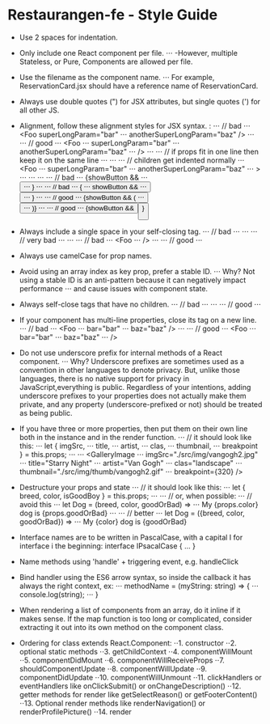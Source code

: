 # Restaurangen-fe - Style Guide

- Use 2 spaces for indentation.

- Only include one React component per file.
  ⋅⋅⋅ -However, multiple Stateless, or Pure, Components are allowed per file.

- Use the filename as the component name.
  ⋅⋅⋅ For example, ReservationCard.jsx should have a reference name of ReservationCard.

- Always use double quotes (") for JSX attributes, but single quotes (') for all other JS.

- Alignment, follow these alignment styles for JSX syntax. :
  ⋅⋅⋅ // bad
  ⋅⋅⋅ <Foo superLongParam="bar"
  ⋅⋅⋅ anotherSuperLongParam="baz" />
  ⋅⋅⋅
  ⋅⋅⋅ // good
  ⋅⋅⋅ <Foo
  ⋅⋅⋅ superLongParam="bar"
  ⋅⋅⋅ anotherSuperLongParam="baz"
  ⋅⋅⋅ />
  ⋅⋅⋅
  ⋅⋅⋅ // if props fit in one line then keep it on the same line
  ⋅⋅⋅ <Foo bar="bar" />
  ⋅⋅⋅
  ⋅⋅⋅ // children get indented normally
  ⋅⋅⋅ <Foo
  ⋅⋅⋅ superLongParam="bar"
  ⋅⋅⋅ anotherSuperLongParam="baz"
  ⋅⋅⋅ >
  ⋅⋅⋅ <Quux />
  ⋅⋅⋅ </Foo>
  ⋅⋅⋅
  ⋅⋅⋅ // bad
  ⋅⋅⋅ {showButton &&
  ⋅⋅⋅ <Button />
  ⋅⋅⋅ }
  ⋅⋅⋅
  ⋅⋅⋅ // bad
  ⋅⋅⋅ {
  ⋅⋅⋅ showButton &&
  ⋅⋅⋅ <Button />
  ⋅⋅⋅ }
  ⋅⋅⋅
  ⋅⋅⋅ // good
  ⋅⋅⋅ {showButton && (
  ⋅⋅⋅ <Button />
  ⋅⋅⋅ )}
  ⋅⋅⋅
  ⋅⋅⋅ // good
  ⋅⋅⋅ {showButton && <Button />}

- Always include a single space in your self-closing tag.
  ⋅⋅⋅ // bad
  ⋅⋅⋅ <Foo/>
  ⋅⋅⋅
  ⋅⋅⋅ // very bad
  ⋅⋅⋅ <Foo                 />
  ⋅⋅⋅
  ⋅⋅⋅ // bad
  ⋅⋅⋅ <Foo
  ⋅⋅⋅ />
  ⋅⋅⋅
  ⋅⋅⋅ // good
  ⋅⋅⋅ <Foo />

- Always use camelCase for prop names.

- Avoid using an array index as key prop, prefer a stable ID.
  ⋅⋅⋅ Why? Not using a stable ID is an anti-pattern because it can negatively impact performance ⋅⋅⋅ and cause issues with component state.

- Always self-close tags that have no children.
  ⋅⋅⋅ // bad
  ⋅⋅⋅ <Foo variant="stuff"></Foo>
  ⋅⋅⋅
  ⋅⋅⋅ // good
  ⋅⋅⋅ <Foo variant="stuff" />

- If your component has multi-line properties, close its tag on a new line.
  ⋅⋅⋅ // bad
  ⋅⋅⋅ <Foo
  ⋅⋅⋅ bar="bar"
  ⋅⋅⋅ baz="baz" />
  ⋅⋅⋅
  ⋅⋅⋅ // good
  ⋅⋅⋅ <Foo
  ⋅⋅⋅ bar="bar"
  ⋅⋅⋅ baz="baz"
  ⋅⋅⋅ />

- Do not use underscore prefix for internal methods of a React component.
  ⋅⋅⋅ Why? Underscore prefixes are sometimes used as a convention in other languages to denote privacy. But, unlike those languages, there is no native support for privacy in JavaScript,everything is public. Regardless of your intentions, adding underscore prefixes to your properties does not actually make them private, and any property (underscore-prefixed or not) should be treated as being public.

- If you have three or more properties, then put them on their own line both in the instance and in the render function.
  ⋅⋅⋅ // it should look like this:
  ⋅⋅⋅ let { imgSrc,
  ⋅⋅⋅ title,
  ⋅⋅⋅ artist,
  ⋅⋅⋅ clas,
  ⋅⋅⋅ thumbnail,
  ⋅⋅⋅ breakpoint } = this.props;
  ⋅⋅⋅
  ⋅⋅⋅ <GalleryImage
  ⋅⋅⋅ imgSrc="./src/img/vangogh2.jpg"
  ⋅⋅⋅ title="Starry Night"
  ⋅⋅⋅ artist="Van Gogh"
  ⋅⋅⋅ clas="landscape"
  ⋅⋅⋅ thumbnail="./src/img/thumb/vangogh2.gif"
  ⋅⋅⋅ breakpoint={320} />

- Destructure your props and state
  ⋅⋅⋅ // it should look like this:
  ⋅⋅⋅ let { breed, color, isGoodBoy } = this.props;
  ⋅⋅⋅
  ⋅⋅⋅ // or, when possible:
  ⋅⋅⋅ // avoid this
  ⋅⋅⋅ let Dog = (breed, color, goodOrBad) =>
  ⋅⋅⋅ My {props.color} dog is {props.goodOrBad}
  ⋅⋅⋅
  ⋅⋅⋅ // better
  ⋅⋅⋅ let Dog = ({breed, color, goodOrBad}) =>
  ⋅⋅⋅ My {color} dog is {goodOrBad}

- Interface names are to be written in PascalCase, with a capital I for interface i the beginning: interface IPsacalCase { … }

- Name methods using 'handle' + triggering event, e.g. handleClick

- Bind handler using the ES6 arrow syntax, so inside the callback it has always the right context, ex:
  ⋅⋅⋅ methodName = (myString: string) => {
  ⋅⋅⋅ console.log(string);
  ⋅⋅⋅ }

- When rendering a list of components from an array, do it inline if it makes sense. If the map function is too long or complicated, consider extracting it out into its own method on the component class.

- Ordering for class extends React.Component:
  ⋅⋅1. constructor
  ⋅⋅2. optional static methods
  ⋅⋅3. getChildContext
  ⋅⋅4. componentWillMount
  ⋅⋅5. componentDidMount
  ⋅⋅6. componentWillReceiveProps
  ⋅⋅7. shouldComponentUpdate
  ⋅⋅8. componentWillUpdate
  ⋅⋅9. componentDidUpdate
  ⋅⋅10. componentWillUnmount
  ⋅⋅11. clickHandlers or eventHandlers like onClickSubmit() or onChangeDescription()
  ⋅⋅12. getter methods for render like getSelectReason() or getFooterContent()
  ⋅⋅13. Optional render methods like renderNavigation() or renderProfilePicture()
  ⋅⋅14. render
